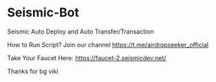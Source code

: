 # Seismic-Bot
Seismic Auto Deploy and Auto Transfer/Transaction

How to Run Script? Join our channel https://t.me/airdropseeker_official

Take Your Faucet Here: https://faucet-2.seismicdev.net/

Thanks for bg viki
